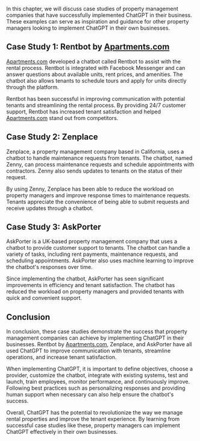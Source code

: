 
In this chapter, we will discuss case studies of property management companies that have successfully implemented ChatGPT in their business. These examples can serve as inspiration and guidance for other property managers looking to implement ChatGPT in their own businesses.

Case Study 1: Rentbot by [Apartments.com](http://Apartments.com)
----------------------------------------------------------------

[Apartments.com](http://Apartments.com) developed a chatbot called Rentbot to assist with the rental process. Rentbot is integrated with Facebook Messenger and can answer questions about available units, rent prices, and amenities. The chatbot also allows tenants to schedule tours and apply for units directly through the platform.

Rentbot has been successful in improving communication with potential tenants and streamlining the rental process. By providing 24/7 customer support, Rentbot has increased tenant satisfaction and helped [Apartments.com](http://Apartments.com) stand out from competitors.

Case Study 2: Zenplace
----------------------

Zenplace, a property management company based in California, uses a chatbot to handle maintenance requests from tenants. The chatbot, named Zenny, can process maintenance requests and schedule appointments with contractors. Zenny also sends updates to tenants on the status of their request.

By using Zenny, Zenplace has been able to reduce the workload on property managers and improve response times to maintenance requests. Tenants appreciate the convenience of being able to submit requests and receive updates through a chatbot.

Case Study 3: AskPorter
-----------------------

AskPorter is a UK-based property management company that uses a chatbot to provide customer support to tenants. The chatbot can handle a variety of tasks, including rent payments, maintenance requests, and scheduling appointments. AskPorter also uses machine learning to improve the chatbot's responses over time.

Since implementing the chatbot, AskPorter has seen significant improvements in efficiency and tenant satisfaction. The chatbot has reduced the workload on property managers and provided tenants with quick and convenient support.

Conclusion
----------

In conclusion, these case studies demonstrate the success that property management companies can achieve by implementing ChatGPT in their businesses. Rentbot by [Apartments.com](http://Apartments.com), Zenplace, and AskPorter have all used ChatGPT to improve communication with tenants, streamline operations, and increase tenant satisfaction.

When implementing ChatGPT, it is important to define objectives, choose a provider, customize the chatbot, integrate with existing systems, test and launch, train employees, monitor performance, and continuously improve. Following best practices such as personalizing responses and providing human support when necessary can also help ensure the chatbot's success.

Overall, ChatGPT has the potential to revolutionize the way we manage rental properties and improve the tenant experience. By learning from successful case studies like these, property managers can implement ChatGPT effectively in their own businesses.

